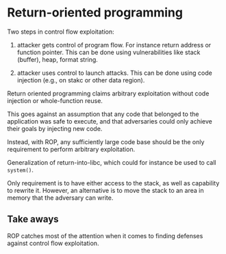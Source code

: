 # Return-oriented programming

Two steps in control flow exploitation: 

1. attacker gets control of program flow.
For instance return address or function 
pointer. This can be done using vulnerabilities
like stack (buffer), heap, format string.

2. attacker uses control to launch attacks.
This can be done using code injection (e.g.,
on stakc or other data region). 

Return oriented programming claims arbitrary 
exploitation without code injection or 
whole-function reuse.

This goes against an assumption that any code
that belonged to the application was safe
to execute, and that adversaries could only
achieve their goals by injecting new code. 

Instead, with ROP, any sufficiently large
code base should be the only requirement to
perform arbitrary exploitation. 

Generalization of return-into-libc, which 
could for instance be used to call `system()`.

Only requirement is to have either access 
to the stack, as well
as capability to rewrite it. However, an 
alternative is to move the stack to an area
in memory that the adversary can write. 

## Take aways

ROP catches most of the attention when it 
comes to finding defenses against control
flow exploitation. 


